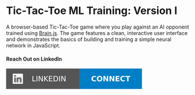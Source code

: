 # Tic-Tac-Toe ML Training: Version I

A browser-based Tic-Tac-Toe game where you play against an AI opponent trained using [Brain.js](https://brain.js.org/). The game features a clean, interactive user interface and demonstrates the basics of building and training a simple neural network in JavaScript.

#### Reach Out on LinkedIn

[![](https://raw.githubusercontent.com/msizimkhize/Vegetable-Prices-2022-MySQL-PowerBI/adc81f1d2ee7e3d74868bc8fdf859f13eba1fe5b/IMG/68747470733a2f2f696d672e736869656c64732e696f2f62616467652f4c696e6b6564496e2d436f6e6e6563742d626c75653f7374796c653d666f722d7468652d6261646765266c6f676f3d6c696e6b6564696e.svg)](https://www.linkedin.com/in/msizimkhize/)
